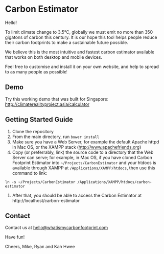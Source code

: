 # Carbon Estimator

Hello!

To limit climate change to 3.5℃, globally we must emit no more than 350 gigatons of carbon this century. It is our hope this tool helps people reduce their carbon footprints to make a sustainable future possible.

We believe this is the most intuitive and fastest carbon estimator available that works on both desktop and mobile devices.

Feel free to customise and install it on your own website, and help to spread to as many people as possible!  

## Demo

Try this working demo that was built for Singapore: http://climaterealityproject.asia/calculator

## Getting Started Guide

1. Clone the repository
1. From the main directory, run `bower install`
1. Make sure you have a Web Server, for example the default Apache httpd in Mac OS, or the XAMPP stack (http://www.apachefriends.org)
1. Copy (or preferrably, link) the source code to a directory that the Web Server can serve; for example, in Mac OS, if you have cloned Carbon Footprint Estimator into `~/Projects/CarbonEstimator` and your htdocs is available through XAMPP at `/Applications/XAMPP/htdocs`, then use this command to link:

 ```
ln -s ~/Projects/CarbonEstimator /Applications/XAMPP/htdocs/carbon-estimator
```

1. After that, you should be able to access the Carbon Estimator at http://localhost/carbon-estimator

## Contact

Contact us at hello@whatismycarbonfootprint.com

Have fun!

Cheers,
Mike, Ryan and Kah Hwee
